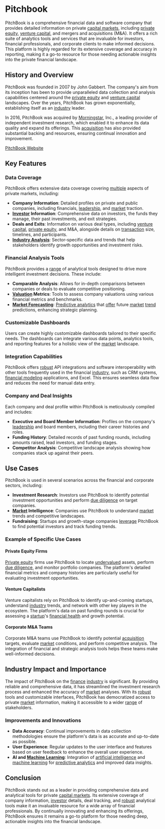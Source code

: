 # Pitchbook

PitchBook is a comprehensive financial data and software company that provides detailed information on private [capital markets](../c/capital_markets.md), including [private equity](../p/private_equity.md), [venture capital](../v/venture_capital.md), and mergers and acquisitions (M&A). It offers a rich suite of analytics tools and services that are invaluable for investors, financial professionals, and corporate clients to make informed decisions. This platform is highly regarded for its extensive coverage and accuracy in reporting, making it a go-to resource for those needing actionable insights into the private financial landscape.

## History and Overview

PitchBook was founded in 2007 by John Gabbert. The company's aim from its inception has been to provide unparalleled data collection and analysis capabilities centered around the [private equity](../p/private_equity.md) and [venture capital](../v/venture_capital.md) landscapes. Over the years, PitchBook has grown exponentially, establishing itself as an [industry](../i/industry.md) leader.

In 2016, PitchBook was acquired by [Morningstar](../m/morningstar.md), Inc., a leading provider of independent investment research, which enabled it to enhance its data quality and expand its offerings. This [acquisition](../a/acquisition.md) has also provided substantial backing and resources, ensuring continual innovation and improvement.

[PitchBook Website](https://pitchbook.com/)

## Key Features

### Data Coverage

PitchBook offers extensive data coverage covering [multiple](../m/multiple.md) aspects of private markets, including:

- **Company Information**: Detailed profiles on private and public companies, including financials, [leadership](../l/leadership.md), and [market](../m/market.md) traction.
- **[Investor](../i/investor.md) Information**: Comprehensive data on investors, the funds they manage, their past investments, and exit strategies.
- **Deals and Exits**: Information on various deal types, including [venture capital](../v/venture_capital.md), [private equity](../p/private_equity.md), and M&A, alongside details on [transaction](../t/transaction.md) size, timelines, and participants.
- **[Industry Analysis](../i/industry_analysis.md)**: Sector-specific data and trends that help stakeholders identify growth opportunities and investment risks.

### Financial Analysis Tools

PitchBook provides a [range](../r/range.md) of analytical tools designed to drive more intelligent investment decisions. These include:

- **Comparable Analysis**: Allows for in-depth comparisons between companies or deals to evaluate competitive positioning.
- **[Valuation](../v/valuation.md) Metrics**: Tools to assess company valuations using various financial metrics and benchmarks.
- **[Market Forecasting](../m/market_forecasting.md)**: [Predictive analytics](../p/predictive_analytics.md) that [offer](../o/offer.md) future [market](../m/market.md) [trend](../t/trend.md) predictions, enhancing strategic planning.

### Customizable Dashboards

Users can create highly customizable dashboards tailored to their specific needs. The dashboards can integrate various data points, analytics tools, and reporting features for a holistic view of the [market](../m/market.md) landscape.

### Integration Capabilities

PitchBook offers [robust](../r/robust.md) API integrations and software interoperability with other tools frequently used in the financial [industry](../i/industry.md), such as CRM systems, [financial modeling](../f/financial_modeling.md) applications, and Excel. This ensures seamless data flow and reduces the need for manual data entry.

### Company and Deal Insights

Each company and deal profile within PitchBook is meticulously compiled and includes:

- **Executive and Board Member Information**: Profiles on the company's [leadership](../l/leadership.md) and board members, including their career histories and roles.
- **Funding History**: Detailed records of past funding rounds, including amounts raised, lead investors, and funding stages.
- **Competitor Analysis**: Competitive landscape analysis showing how companies stack up against their peers.

## Use Cases

PitchBook is used in several scenarios across the financial and corporate sectors, including:

- **Investment Research**: Investors use PitchBook to identify potential investment opportunities and perform [due diligence](../d/due_diligence.md) on target companies.
- **[Market](../m/market.md) Intelligence**: Companies use PitchBook to understand [market](../m/market.md) trends and competitive landscapes.
- **Fundraising**: Startups and growth-stage companies [leverage](../l/leverage.md) PitchBook to find potential investors and track funding trends.

### Example of Specific Use Cases

#### Private Equity Firms

[Private equity](../p/private_equity.md) firms use PitchBook to locate [undervalued](../u/undervalued.md) assets, perform [due diligence](../d/due_diligence.md), and monitor portfolio companies. The platform's detailed financial metrics and company histories are particularly useful for evaluating investment opportunities.

#### Venture Capitalists

Venture capitalists rely on PitchBook to identify up-and-coming startups, understand [industry](../i/industry.md) trends, and network with other key players in the ecosystem. The platform's data on past funding rounds is crucial for assessing a [startup](../s/startup.md)'s [financial health](../f/financial_health.md) and growth potential.

#### Corporate M&A Teams

Corporate M&A teams use PitchBook to identify potential [acquisition](../a/acquisition.md) targets, evaluate [market](../m/market.md) conditions, and perform competitive analysis. The integration of financial and strategic analysis tools helps these teams make well-informed decisions.

## Industry Impact and Importance

The impact of PitchBook on the [finance](../f/finance.md) [industry](../i/industry.md) is significant. By providing reliable and comprehensive data, it has streamlined the investment research process and enhanced the accuracy of [market](../m/market.md) analyses. With its [robust](../r/robust.md) tools and customizable interfaces, PitchBook has democratized access to private [market](../m/market.md) information, making it accessible to a wider [range](../r/range.md) of stakeholders.

### Improvements and Innovations

- **Data Accuracy**: Continual improvements in data collection methodologies ensure the platform's data is as accurate and up-to-date as possible.
- **User Experience**: Regular updates to the user interface and features based on user feedback to enhance the overall user experience.
- **AI and [Machine Learning](../m/machine_learning.md)**: Integration of [artificial intelligence](../a/artificial_intelligence_in_trading.md) and [machine learning](../m/machine_learning.md) for [predictive analytics](../p/predictive_analytics.md) and improved data insights.

## Conclusion

PitchBook stands out as a leader in providing comprehensive data and analytical tools for private [capital markets](../c/capital_markets.md). Its extensive coverage of company information, [investor](../i/investor.md) details, deal tracking, and [robust](../r/robust.md) analytical tools make it an invaluable resource for a wide array of financial professionals. By continually innovating and enhancing its offerings, PitchBook ensures it remains a go-to platform for those needing deep, actionable insights into the financial landscape.